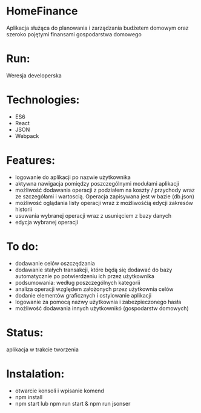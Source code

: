 # HomeFinance
Aplikacja służąca do planowania i zarządzania budżetem domowym oraz szeroko pojętymi finansami gospodarstwa domowego

# Run:
Weresja developerska

# Technologies:
- ES6
- React
- JSON
- Webpack

# Features:
- logowanie do aplikacji po nazwie użytkownika
- aktywna nawigacja pomiędzy poszczególnymi modułami aplikacji
- możliwość dodawania operacji z podziałem na koszty / przychody wraz ze
  szczegółami i wartoscią. Operacja zapisywana jest w bazie (db.json)
- możliwość oglądania listy operacji wraz z możliwośćią edycji zakresów
  historii
- usuwania wybranej operacji wraz z usunięciem z bazy danych
- edycja wybranej operacji

# To do:
- dodawanie celów oszczędzania
- dodawanie stałych transakcji, które będą się dodawać do bazy automatycznie
  po potwierdzeniu ich przez użytkownika
- podsumowania: według poszczególnych kategorii
- analiza operacji względem założonych przez użytkownia celów
- dodanie elementów graficznych i ostylowanie aplikacji
- logowanie za pomocą nazwy użytkownia i zabezpieczonego hasła
- możliwość dodawania innych użytkownikó (gospodarstw domowych)

# Status:
aplikacja w trakcie tworzenia

# Instalation:
- otwarcie konsoli i wpisanie komend
- npm install
- npm start lub npm run start & npm run jsonser
